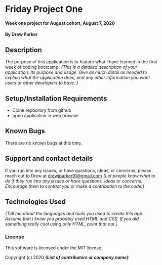 # Friday Project One

#### Week one project for August cohort, August 7, 2020

#### By Drew Parker

## Description

The purpose of this application is to feature what I have learned in the first week of coding bootcamp.
_{This is a detailed description of your application. Its purpose and usage.  Give as much detail as needed to explain what the application does, and any other information you want users or other developers to have. }_

## Setup/Installation Requirements

* Clone repository from github
* open application in web browser

## Known Bugs

There are no known bugs at this time.

## Support and contact details

If you run into any issues, or have questions, ideas, or concerns, please reach out to Drew at drewjparker91@gmail.com
_{Let people know what to do if they run into any issues or have questions, ideas or concerns.  Encourage them to contact you or make a contribution to the code.}_

## Technologies Used

_{Tell me about the languages and tools you used to create this app. Assume that I know you probably used HTML and CSS. If you did something really cool using only HTML, point that out.}_

### License

This software is licensed under the MIT license.

Copyright (c) 2020 **_{List of contributors or company name}_**